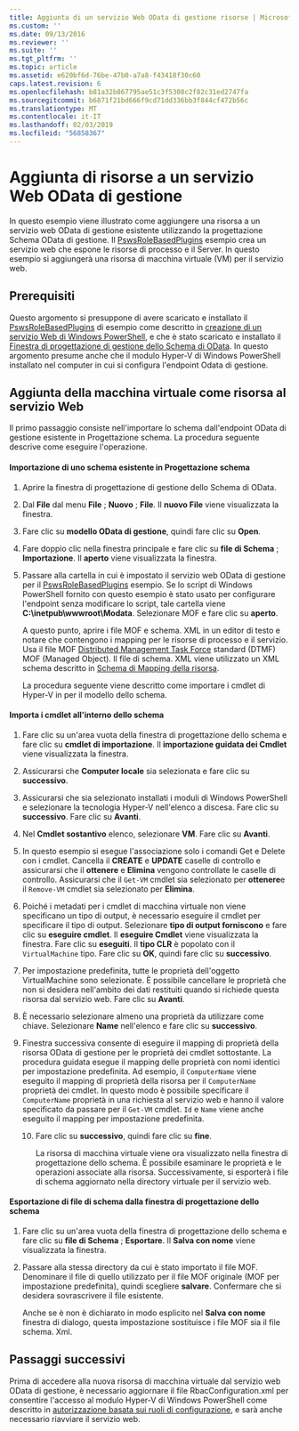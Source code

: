```yaml
---
title: Aggiunta di un servizio Web OData di gestione risorse | Microsoft Docs
ms.custom: ''
ms.date: 09/13/2016
ms.reviewer: ''
ms.suite: ''
ms.tgt_pltfrm: ''
ms.topic: article
ms.assetid: e620bf6d-76be-47b0-a7a8-f43418f30c60
caps.latest.revision: 6
ms.openlocfilehash: b81a32b867795ae51c3f5308c2f82c31ed2747fa
ms.sourcegitcommit: b6871f21bd666f9cd71dd336bb3f844cf472b56c
ms.translationtype: MT
ms.contentlocale: it-IT
ms.lasthandoff: 02/03/2019
ms.locfileid: "56858367"
---
```

# <a name="adding-resources-to-a-management-odata-web-service"></a>Aggiunta di risorse a un servizio Web OData di gestione

In questo esempio viene illustrato come aggiungere una risorsa a un servizio web OData di gestione esistente utilizzando la progettazione Schema OData di gestione. Il [PswsRoleBasedPlugins](https://code.msdn.microsoft.com:443/windowsdesktop/PswsRoleBasedPlugins-9c79b75a) esempio crea un servizio web che espone le risorse di processo e il Server. In questo esempio si aggiungerà una risorsa di macchina virtuale (VM) per il servizio web.

## <a name="prerequisites"></a>Prerequisiti

Questo argomento si presuppone di avere scaricato e installato il [PswsRoleBasedPlugins](https://code.msdn.microsoft.com:443/windowsdesktop/PswsRoleBasedPlugins-9c79b75a) di esempio come descritto in [creazione di un servizio Web di Windows PowerShell](./creating-a-management-odata-web-service.md), e che è stato scaricato e installato il [Finestra di progettazione di gestione dello Schema di OData](https://marketplace.visualstudio.com/items?itemName=jlisc0.ManagementODataSchemaDesigner). In questo argomento presume anche che il modulo Hyper-V di Windows PowerShell installato nel computer in cui si configura l'endpoint Odata di gestione.

## <a name="adding-vm-as-a-resource-to-the-web-service"></a>Aggiunta della macchina virtuale come risorsa al servizio Web

Il primo passaggio consiste nell'importare lo schema dall'endpoint OData di gestione esistente in Progettazione schema. La procedura seguente descrive come eseguire l'operazione.

#### <a name="importing-an-existing-schema-into-the-schema-designer"></a>Importazione di uno schema esistente in Progettazione schema

1. Aprire la finestra di progettazione di gestione dello Schema di OData.

2. Dal **File** dal menu **File** ; **Nuovo** ; **File**. Il **nuovo File** viene visualizzata la finestra.

3. Fare clic su **modello OData di gestione**, quindi fare clic su **Open**.

4. Fare doppio clic nella finestra principale e fare clic su **file di Schema** ; **Importazione**. Il **aperto** viene visualizzata la finestra.

5. Passare alla cartella in cui è impostato il servizio web OData di gestione per il [PswsRoleBasedPlugins](https://code.msdn.microsoft.com:443/windowsdesktop/PswsRoleBasedPlugins-9c79b75a) esempio. Se lo script di Windows PowerShell fornito con questo esempio è stato usato per configurare l'endpoint senza modificare lo script, tale cartella viene **C:\inetpub\wwwroot\Modata**. Selezionare MOF e fare clic su **aperto**.

   A questo punto, aprire i file MOF e schema. XML in un editor di testo e notare che contengono i mapping per le risorse di processo e il servizio. Usa il file MOF [Distributed Management Task Force](https://www.dmtf.org/) standard (DTMF) MOF (Managed Object). Il file di schema. XML viene utilizzato un XML schema descritto in [Schema di Mapping della risorsa](./resource-mapping-schema.md).

   La procedura seguente viene descritto come importare i cmdlet di Hyper-V in per il modello dello schema.

#### <a name="importing-cmdlets-into-the-schema"></a>Importa i cmdlet all'interno dello schema

1. Fare clic su un'area vuota della finestra di progettazione dello schema e fare clic su **cmdlet di importazione**. Il **importazione guidata dei Cmdlet** viene visualizzata la finestra.

2. Assicurarsi che **Computer locale** sia selezionata e fare clic su **successivo**.

3. Assicurarsi che sia selezionato installati i moduli di Windows PowerShell e selezionare la tecnologia Hyper-V nell'elenco a discesa. Fare clic su **successivo**. Fare clic su **Avanti**.

4. Nel **Cmdlet sostantivo** elenco, selezionare **VM**. Fare clic su **Avanti**.

5. In questo esempio si esegue l'associazione solo i comandi Get e Delete con i cmdlet. Cancella il **CREATE** e **UPDATE** caselle di controllo e assicurarsi che il **ottenere** e **Elimina** vengono controllate le caselle di controllo. Assicurarsi che il `Get-VM` cmdlet sia selezionato per **ottenere**e il `Remove-VM` cmdlet sia selezionato per **Elimina**.

6. Poiché i metadati per i cmdlet di macchina virtuale non viene specificano un tipo di output, è necessario eseguire il cmdlet per specificare il tipo di output. Selezionare **tipo di output forniscono** e fare clic su **eseguire cmdlet**. Il **eseguire Cmdlet** viene visualizzata la finestra. Fare clic su **eseguiti**. Il **tipo CLR** è popolato con il `VirtualMachine` tipo. Fare clic su **OK**, quindi fare clic su **successivo**.

7. Per impostazione predefinita, tutte le proprietà dell'oggetto VirtualMachine sono selezionate. È possibile cancellare le proprietà che non si desidera nell'ambito dei dati restituiti quando si richiede questa risorsa dal servizio web. Fare clic su **Avanti**.

8. È necessario selezionare almeno una proprietà da utilizzare come chiave. Selezionare **Name** nell'elenco e fare clic su **successivo**.

9. Finestra successiva consente di eseguire il mapping di proprietà della risorsa OData di gestione per le proprietà dei cmdlet sottostante. La procedura guidata esegue il mapping delle proprietà con nomi identici per impostazione predefinita. Ad esempio, il `ComputerName` viene eseguito il mapping di proprietà della risorsa per il `ComputerName` proprietà dei cmdlet.  In questo modo è possibile specificare il `ComputerName` proprietà in una richiesta al servizio web e hanno il valore specificato da passare per il `Get-VM` cmdlet. `Id` e `Name` viene anche eseguito il mapping per impostazione predefinita.

   10. Fare clic su **successivo**, quindi fare clic su **fine**.

       La risorsa di macchina virtuale viene ora visualizzato nella finestra di progettazione dello schema. È possibile esaminare le proprietà e le operazioni associate alla risorsa. Successivamente, si esporterà i file di schema aggiornato nella directory virtuale per il servizio web.

#### <a name="exporting-schema-files-from-the-schema-designer"></a>Esportazione di file di schema dalla finestra di progettazione dello schema

1. Fare clic su un'area vuota della finestra di progettazione dello schema e fare clic su **file di Schema** ; **Esportare**. Il **Salva con nome** viene visualizzata la finestra.

2. Passare alla stessa directory da cui è stato importato il file MOF. Denominare il file di quello utilizzato per il file MOF originale (MOF per impostazione predefinita), quindi scegliere **salvare**. Confermare che si desidera sovrascrivere il file esistente.

   Anche se è non è dichiarato in modo esplicito nel **Salva con nome** finestra di dialogo, questa impostazione sostituisce i file MOF sia il file schema. Xml.

## <a name="next-steps"></a>Passaggi successivi

Prima di accedere alla nuova risorsa di macchina virtuale dal servizio web OData di gestione, è necessario aggiornare il file RbacConfiguration.xml per consentire l'accesso al modulo Hyper-V di Windows PowerShell come descritto in [autorizzazione basata sui ruoli di configurazione](./configuring-role-based-authorization.md), e sarà anche necessario riavviare il servizio web.